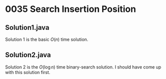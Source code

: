 # 0035 Search Insertion Position

## Solution1.java

Solution 1 is the basic $O(n)$ time solution.

## Solution2.java

Solution 2 is the $O(\log n)$ time binary-search solution.  I should have come up with this solution first.